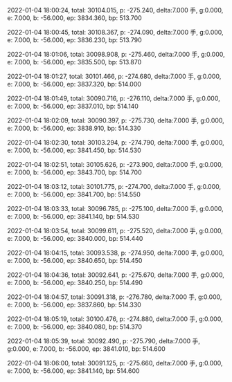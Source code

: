 2022-01-04 18:00:24, total: 30104.015, p: -275.240, delta:7.000 手, g:0.000, e: 7.000, b: -56.000, ep: 3834.360, bp: 513.700

2022-01-04 18:00:45, total: 30108.367, p: -274.090, delta:7.000 手, g:0.000, e: 7.000, b: -56.000, ep: 3836.230, bp: 513.790

2022-01-04 18:01:06, total: 30098.908, p: -275.460, delta:7.000 手, g:0.000, e: 7.000, b: -56.000, ep: 3835.500, bp: 513.870

2022-01-04 18:01:27, total: 30101.466, p: -274.680, delta:7.000 手, g:0.000, e: 7.000, b: -56.000, ep: 3837.320, bp: 514.000

2022-01-04 18:01:49, total: 30090.716, p: -276.110, delta:7.000 手, g:0.000, e: 7.000, b: -56.000, ep: 3837.010, bp: 514.140

2022-01-04 18:02:09, total: 30090.397, p: -275.730, delta:7.000 手, g:0.000, e: 7.000, b: -56.000, ep: 3838.910, bp: 514.330

2022-01-04 18:02:30, total: 30103.294, p: -274.790, delta:7.000 手, g:0.000, e: 7.000, b: -56.000, ep: 3841.450, bp: 514.530

2022-01-04 18:02:51, total: 30105.626, p: -273.900, delta:7.000 手, g:0.000, e: 7.000, b: -56.000, ep: 3843.700, bp: 514.700

2022-01-04 18:03:12, total: 30101.775, p: -274.700, delta:7.000 手, g:0.000, e: 7.000, b: -56.000, ep: 3841.700, bp: 514.550

2022-01-04 18:03:33, total: 30096.785, p: -275.100, delta:7.000 手, g:0.000, e: 7.000, b: -56.000, ep: 3841.140, bp: 514.530

2022-01-04 18:03:54, total: 30099.611, p: -275.520, delta:7.000 手, g:0.000, e: 7.000, b: -56.000, ep: 3840.000, bp: 514.440

2022-01-04 18:04:15, total: 30093.538, p: -274.950, delta:7.000 手, g:0.000, e: 7.000, b: -56.000, ep: 3840.650, bp: 514.450

2022-01-04 18:04:36, total: 30092.641, p: -275.670, delta:7.000 手, g:0.000, e: 7.000, b: -56.000, ep: 3840.250, bp: 514.490

2022-01-04 18:04:57, total: 30091.318, p: -276.780, delta:7.000 手, g:0.000, e: 7.000, b: -56.000, ep: 3837.860, bp: 514.330

2022-01-04 18:05:19, total: 30100.476, p: -274.880, delta:7.000 手, g:0.000, e: 7.000, b: -56.000, ep: 3840.080, bp: 514.370

2022-01-04 18:05:39, total: 30092.490, p: -275.790, delta:7.000 手, g:0.000, e: 7.000, b: -56.000, ep: 3841.010, bp: 514.600

2022-01-04 18:06:00, total: 30091.125, p: -275.660, delta:7.000 手, g:0.000, e: 7.000, b: -56.000, ep: 3841.140, bp: 514.600